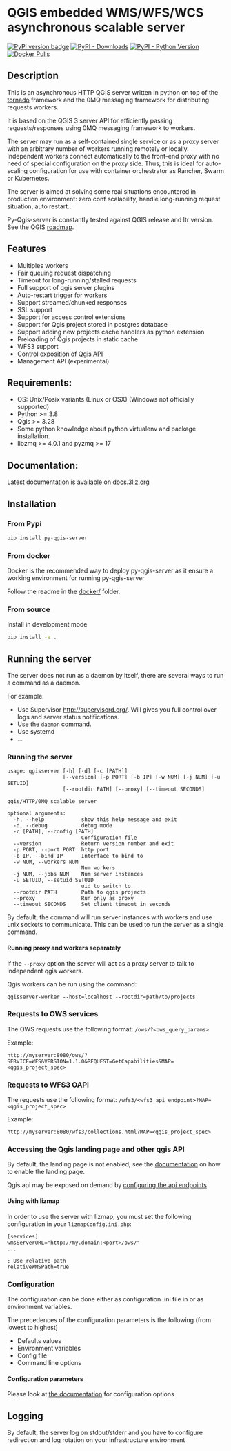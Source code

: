 # QGIS embedded WMS/WFS/WCS asynchronous scalable server

[![PyPi version badge](https://badgen.net/pypi/v/py-qgis-server)](https://pypi.org/project/py-qgis-server/)
[![PyPI - Downloads](https://img.shields.io/pypi/dm/py-qgis-server)](https://pypi.org/project/py-qgis-server/)
[![PyPI - Python Version](https://img.shields.io/pypi/pyversions/py-qgis-server)](https://pypi.org/project/py-qgis-server/)
[![Docker Pulls](https://img.shields.io/docker/pulls/3liz/qgis-map-server)](https://hub.docker.com/r/3liz/qgis-map-server/tags)

## Description

This is an asynchronous HTTP QGIS server written in python on top of the [tornado](http://www.tornadoweb.org/en/stable/) framework and the
0MQ messaging framework for distributing requests workers.

It is based on the QGIS 3 server API for efficiently passing requests/responses using 0MQ messaging framework to workers.

The server may run as a self-contained single service or as a proxy server with an arbitrary number of workers running
remotely or locally. Independent workers connect automatically to the front-end proxy with no need of special configuration
on the proxy side. Thus, this is ideal for auto-scaling configuration for use with container orchestrator as Rancher, Swarm or Kubernetes.

The server is aimed at solving some real situations encountered in production environment: zero conf scalability, handle long-running request situation, auto restart...

Py-Qgis-server is constantly tested against QGIS release and ltr version.
See the QGIS [roadmap](https://www.qgis.org/en/site/getinvolved/development/roadmap.html#release-schedule).

## Features

- Multiples workers
- Fair queuing request dispatching
- Timeout for long-running/stalled requests
- Full support of qgis server plugins
- Auto-restart trigger for workers
- Support streamed/chunked responses 
- SSL support
- Support for access control extensions
- Support for Qgis project stored in postgres database
- Support adding new projects cache handlers as python extension 
- Preloading of Qgis projects in static cache
- WFS3 support
- Control exposition of [Qgis API](https://docs.qgis.org/3.16/en/docs/pyqgis_developer_cookbook/server.html#custom-apis)
- Management API (experimental)

## Requirements:

- OS: Unix/Posix variants (Linux or OSX) (Windows not officially supported)
- Python >= 3.8
- Qgis >= 3.28
- Some python knowledge about python virtualenv and package installation.
- libzmq >= 4.0.1 and pyzmq >= 17

## Documentation:

Latest documentation is available on [docs.3liz.org](https://docs.3liz.org/py-qgis-server/)

## Installation

### From Pypi

```bash
pip install py-qgis-server
```

### From docker

Docker is the recommended way to deploy py-qgis-server as it ensure a working environment for
running py-qgis-server

Follow the readme in the [docker/](./docker) folder.

### From source 

Install in development mode
```bash
pip install -e .
```

## Running the server

The server does not run as a daemon by itself, there are several ways to run a command as a daemon.

For example:

* Use Supervisor http://supervisord.org/. Will gives you full control over logs and server status notifications.
* Use the `daemon` command.
* Use systemd
* ...


### Running the server

```
usage: qgisserver [-h] [-d] [-c [PATH]]
                  [--version] [-p PORT] [-b IP] [-w NUM] [-j NUM] [-u SETUID]
                  [--rootdir PATH] [--proxy] [--timeout SECONDS]

qgis/HTTP/0MQ scalable server

optional arguments:
  -h, --help            show this help message and exit
  -d, --debug           debug mode
  -c [PATH], --config [PATH]
                        Configuration file
  --version             Return version number and exit
  -p PORT, --port PORT  http port
  -b IP, --bind IP      Interface to bind to
  -w NUM, --workers NUM
                        Num workers
  -j NUM, --jobs NUM    Num server instances
  -u SETUID, --setuid SETUID
                        uid to switch to
  --rootdir PATH        Path to qgis projects
  --proxy               Run only as proxy
  --timeout SECONDS     Set client timeout in seconds
```

By default, the command will run server instances with workers and use unix sockets to communicate. This can 
be used to run the server as a single command.

#### Running proxy and workers separately

If the `--proxy` option the server will act as a proxy server to talk to independent qgis workers. 

Qgis workers can be run using the command:

```
qgisserver-worker --host=localhost --rootdir=path/to/projects
```


### Requests to OWS services

The OWS requests use the following format:  `/ows/?<ows_query_params>`

Example:

```
http://myserver:8080/ows/?SERVICE=WFS&VERSION=1.1.0&REQUEST=GetCapabilities&MAP=<qgis_project_spec>
```

### Requests to WFS3 OAPI

The requests use the following format:  `/wfs3/<wfs3_api_endpoint>?MAP=<qgis_project_spec>`

Example:

```
http://myserver:8080/wfs3/collections.html?MAP=<qgis_project_spec>
```

### Accessing the Qgis landing page and other qgis API

By default, the landing page is not enabled, see the
[documentation](https://docs.3liz.org/py-qgis-server/configuration.html#api-enabled-landing-page) on how to enable the landing page.

Qgis api may be exposed on demand by [configuring the api endpoints](https://docs.3liz.org/py-qgis-server/qgisapi.html)


#### Using with lizmap

In order to use the server with lizmap, you must set the following configuration
in your `lizmapConfig.ini.php`:

```
[services]
wmsServerURL="http://my.domain:<port>/ows/"
...

; Use relative path
relativeWMSPath=true
```

### Configuration

The configuration can be done either as configuration .ini file in or as environment variables.

The precedences of the configuration parameters is the following (from lowest to highest)

- Defaults values
- Environment variables
- Config file
- Command line options

#### Configuration parameters

Please look at [the documentation](https://docs.3liz.org/py-qgis-server/index.html) for configuration options

## Logging

By default, the server log on stdout/stderr and you have to configure redirection and log rotation 
on your infrastructure environment
